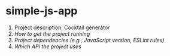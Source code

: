 # simple-js-app

1. Project description: Cocktail generator
2. _How to get the project running_
3. _Project dependencies (e.g., JavaScript version, ESLint rules)_
4. _Which API the project uses_
